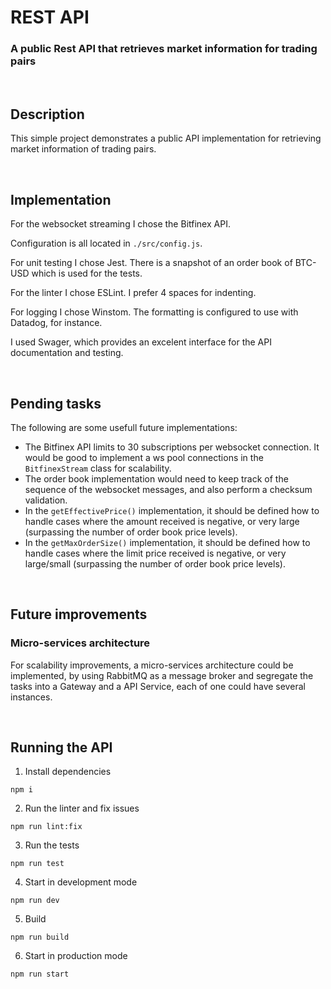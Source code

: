 # REST API
### A public Rest API that retrieves market information for trading pairs

<br/>

## Description
This simple project demonstrates a public API implementation for retrieving market information of trading pairs.

<br/>

## Implementation

For the websocket streaming I chose the Bitfinex API.

Configuration is all located in `./src/config.js`.

For unit testing I chose Jest. There is a snapshot of an order book of BTC-USD which is used for the tests.

For the linter I chose ESLint. I prefer 4 spaces for indenting.

For logging I chose Winstom. The formatting is configured to use with Datadog, for instance.

I used Swager, which provides an excelent interface for the API documentation and testing.

<br/>

## Pending tasks
The following are some usefull future implementations:
- The Bitfinex API limits to 30 subscriptions per websocket connection. It would be good to implement a ws pool connections in the `BitfinexStream` class for scalability.
- The order book implementation would need to keep track of the sequence of the websocket messages, and also perform a checksum validation.
- In the `getEffectivePrice()` implementation, it should be defined how to handle cases where the amount received is negative, or very large (surpassing the number of order book price levels).
- In the `getMaxOrderSize()` implementation, it should be defined how to handle cases where the limit price received is negative, or very large/small (surpassing the number of order book price levels).

<br/>

## Future improvements
### Micro-services architecture
For scalability improvements, a micro-services architecture could be implemented, by using RabbitMQ as a message broker and segregate the tasks into a Gateway and a API Service, each of one could have several instances.

<br/>

## Running the API
1. Install dependencies
```
npm i
```
2. Run the linter and fix issues
```
npm run lint:fix
```
3. Run the tests
```
npm run test
```
4. Start in development mode
```
npm run dev
```
5. Build
```
npm run build
```
6. Start in production mode
```
npm run start
```

